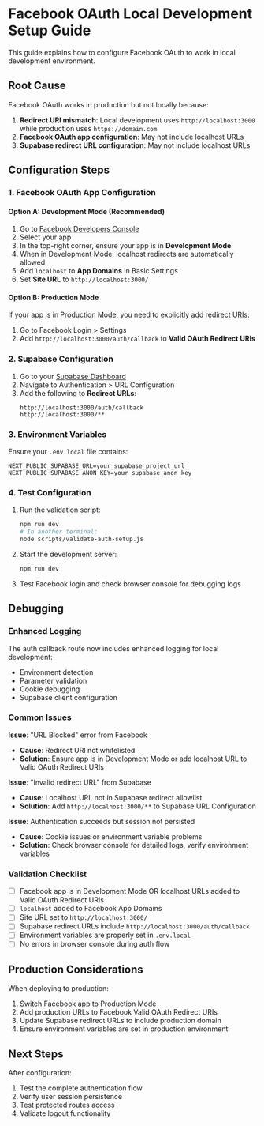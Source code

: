 # Facebook OAuth Local Development Setup Guide

This guide explains how to configure Facebook OAuth to work in local development environment.

## Root Cause

Facebook OAuth works in production but not locally because:
1. **Redirect URI mismatch**: Local development uses `http://localhost:3000` while production uses `https://domain.com`
2. **Facebook OAuth app configuration**: May not include localhost URLs
3. **Supabase redirect URL configuration**: May not include localhost URLs

## Configuration Steps

### 1. Facebook OAuth App Configuration

#### Option A: Development Mode (Recommended)
1. Go to [Facebook Developers Console](https://developers.facebook.com/apps/)
2. Select your app
3. In the top-right corner, ensure your app is in **Development Mode**
4. When in Development Mode, localhost redirects are automatically allowed
5. Add `localhost` to **App Domains** in Basic Settings
6. Set **Site URL** to `http://localhost:3000/`

#### Option B: Production Mode
If your app is in Production Mode, you need to explicitly add redirect URIs:
1. Go to Facebook Login > Settings
2. Add `http://localhost:3000/auth/callback` to **Valid OAuth Redirect URIs**

### 2. Supabase Configuration

1. Go to your [Supabase Dashboard](https://supabase.com/dashboard)
2. Navigate to Authentication > URL Configuration
3. Add the following to **Redirect URLs**:
   ```
   http://localhost:3000/auth/callback
   http://localhost:3000/**
   ```

### 3. Environment Variables

Ensure your `.env.local` file contains:
```env
NEXT_PUBLIC_SUPABASE_URL=your_supabase_project_url
NEXT_PUBLIC_SUPABASE_ANON_KEY=your_supabase_anon_key
```

### 4. Test Configuration

1. Run the validation script:
   ```bash
   npm run dev
   # In another terminal:
   node scripts/validate-auth-setup.js
   ```

2. Start the development server:
   ```bash
   npm run dev
   ```

3. Test Facebook login and check browser console for debugging logs

## Debugging

### Enhanced Logging
The auth callback route now includes enhanced logging for local development:
- Environment detection
- Parameter validation
- Cookie debugging
- Supabase client configuration

### Common Issues

**Issue**: "URL Blocked" error from Facebook
- **Cause**: Redirect URI not whitelisted
- **Solution**: Ensure app is in Development Mode or add localhost URL to Valid OAuth Redirect URIs

**Issue**: "Invalid redirect URL" from Supabase
- **Cause**: Localhost URL not in Supabase redirect allowlist
- **Solution**: Add `http://localhost:3000/**` to Supabase URL Configuration

**Issue**: Authentication succeeds but session not persisted
- **Cause**: Cookie issues or environment variable problems
- **Solution**: Check browser console for detailed logs, verify environment variables

### Validation Checklist

- [ ] Facebook app is in Development Mode OR localhost URLs added to Valid OAuth Redirect URIs
- [ ] `localhost` added to Facebook App Domains
- [ ] Site URL set to `http://localhost:3000/`
- [ ] Supabase redirect URLs include `http://localhost:3000/auth/callback`
- [ ] Environment variables are properly set in `.env.local`
- [ ] No errors in browser console during auth flow

## Production Considerations

When deploying to production:
1. Switch Facebook app to Production Mode
2. Add production URLs to Facebook Valid OAuth Redirect URIs
3. Update Supabase redirect URLs to include production domain
4. Ensure environment variables are set in production environment

## Next Steps

After configuration:
1. Test the complete authentication flow
2. Verify user session persistence
3. Test protected routes access
4. Validate logout functionality